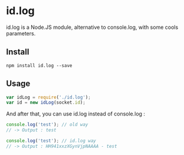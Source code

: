 # id.log
id.log is a Node.JS module, alternative to console.log, with some cools parameters.

## Install

```
npm install id.log --save
```
## Usage

``` js
var idLog = require('./id.log');
var id = new idLog(socket.id);
```

And after that, you can use id.log instead of console.log :

``` js
console.log('test'); // old way
// -> Output : test

console.log('test'); // id.log way
// -> Output : HH941xxzXGynVjpNAAAA - test
```

